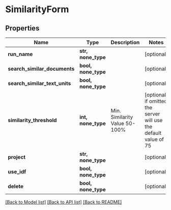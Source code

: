 # SimilarityForm


## Properties
Name | Type | Description | Notes
------------ | ------------- | ------------- | -------------
**run_name** | **str, none_type** |  | [optional] 
**search_similar_documents** | **bool, none_type** |  | [optional] 
**search_similar_text_units** | **bool, none_type** |  | [optional] 
**similarity_threshold** | **int, none_type** | Min. Similarity Value 50-100% | [optional]  if omitted the server will use the default value of 75
**project** | **str, none_type** |  | [optional] 
**use_idf** | **bool, none_type** |  | [optional] 
**delete** | **bool, none_type** |  | [optional] 

[[Back to Model list]](../README.md#documentation-for-models) [[Back to API list]](../README.md#documentation-for-api-endpoints) [[Back to README]](../README.md)


